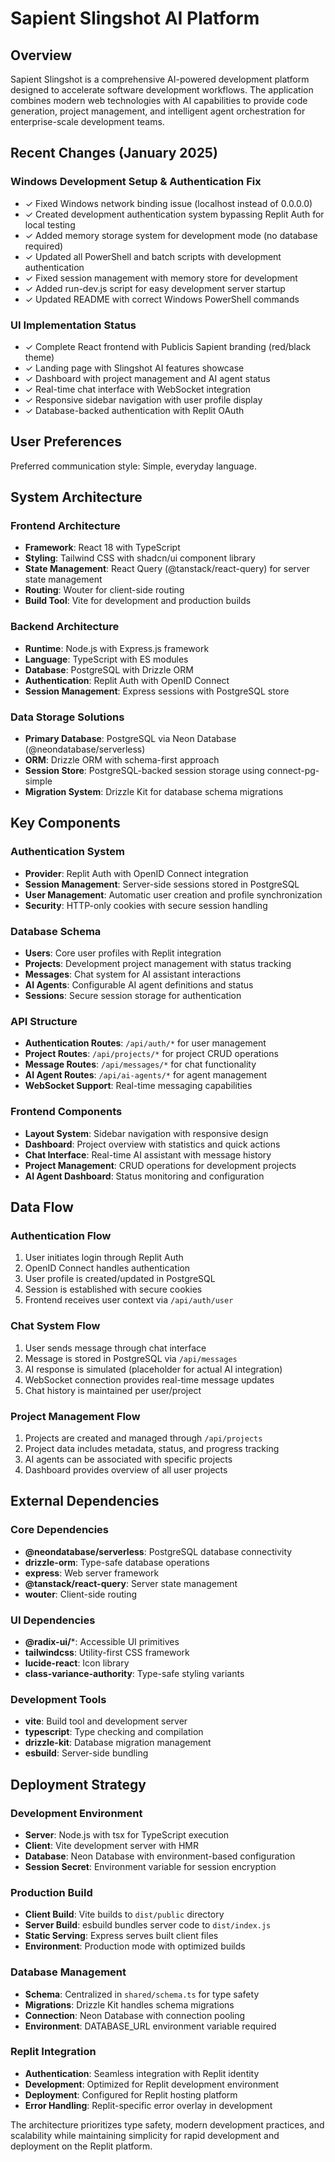 # Sapient Slingshot AI Platform

## Overview

Sapient Slingshot is a comprehensive AI-powered development platform designed to accelerate software development workflows. The application combines modern web technologies with AI capabilities to provide code generation, project management, and intelligent agent orchestration for enterprise-scale development teams.

## Recent Changes (January 2025)

### Windows Development Setup & Authentication Fix
- ✓ Fixed Windows network binding issue (localhost instead of 0.0.0.0)
- ✓ Created development authentication system bypassing Replit Auth for local testing
- ✓ Added memory storage system for development mode (no database required)
- ✓ Updated all PowerShell and batch scripts with development authentication
- ✓ Fixed session management with memory store for development
- ✓ Added run-dev.js script for easy development server startup
- ✓ Updated README with correct Windows PowerShell commands

### UI Implementation Status
- ✓ Complete React frontend with Publicis Sapient branding (red/black theme)
- ✓ Landing page with Slingshot AI features showcase
- ✓ Dashboard with project management and AI agent status
- ✓ Real-time chat interface with WebSocket integration
- ✓ Responsive sidebar navigation with user profile display
- ✓ Database-backed authentication with Replit OAuth

## User Preferences

Preferred communication style: Simple, everyday language.

## System Architecture

### Frontend Architecture
- **Framework**: React 18 with TypeScript
- **Styling**: Tailwind CSS with shadcn/ui component library
- **State Management**: React Query (@tanstack/react-query) for server state management
- **Routing**: Wouter for client-side routing
- **Build Tool**: Vite for development and production builds

### Backend Architecture
- **Runtime**: Node.js with Express.js framework
- **Language**: TypeScript with ES modules
- **Database**: PostgreSQL with Drizzle ORM
- **Authentication**: Replit Auth with OpenID Connect
- **Session Management**: Express sessions with PostgreSQL store

### Data Storage Solutions
- **Primary Database**: PostgreSQL via Neon Database (@neondatabase/serverless)
- **ORM**: Drizzle ORM with schema-first approach
- **Session Store**: PostgreSQL-backed session storage using connect-pg-simple
- **Migration System**: Drizzle Kit for database schema migrations

## Key Components

### Authentication System
- **Provider**: Replit Auth with OpenID Connect integration
- **Session Management**: Server-side sessions stored in PostgreSQL
- **User Management**: Automatic user creation and profile synchronization
- **Security**: HTTP-only cookies with secure session handling

### Database Schema
- **Users**: Core user profiles with Replit integration
- **Projects**: Development project management with status tracking
- **Messages**: Chat system for AI assistant interactions
- **AI Agents**: Configurable AI agent definitions and status
- **Sessions**: Secure session storage for authentication

### API Structure
- **Authentication Routes**: `/api/auth/*` for user management
- **Project Routes**: `/api/projects/*` for project CRUD operations
- **Message Routes**: `/api/messages/*` for chat functionality
- **AI Agent Routes**: `/api/ai-agents/*` for agent management
- **WebSocket Support**: Real-time messaging capabilities

### Frontend Components
- **Layout System**: Sidebar navigation with responsive design
- **Dashboard**: Project overview with statistics and quick actions
- **Chat Interface**: Real-time AI assistant with message history
- **Project Management**: CRUD operations for development projects
- **AI Agent Dashboard**: Status monitoring and configuration

## Data Flow

### Authentication Flow
1. User initiates login through Replit Auth
2. OpenID Connect handles authentication
3. User profile is created/updated in PostgreSQL
4. Session is established with secure cookies
5. Frontend receives user context via `/api/auth/user`

### Chat System Flow
1. User sends message through chat interface
2. Message is stored in PostgreSQL via `/api/messages`
3. AI response is simulated (placeholder for actual AI integration)
4. WebSocket connection provides real-time message updates
5. Chat history is maintained per user/project

### Project Management Flow
1. Projects are created and managed through `/api/projects`
2. Project data includes metadata, status, and progress tracking
3. AI agents can be associated with specific projects
4. Dashboard provides overview of all user projects

## External Dependencies

### Core Dependencies
- **@neondatabase/serverless**: PostgreSQL database connectivity
- **drizzle-orm**: Type-safe database operations
- **express**: Web server framework
- **@tanstack/react-query**: Server state management
- **wouter**: Client-side routing

### UI Dependencies
- **@radix-ui/***: Accessible UI primitives
- **tailwindcss**: Utility-first CSS framework
- **lucide-react**: Icon library
- **class-variance-authority**: Type-safe styling variants

### Development Tools
- **vite**: Build tool and development server
- **typescript**: Type checking and compilation
- **drizzle-kit**: Database migration management
- **esbuild**: Server-side bundling

## Deployment Strategy

### Development Environment
- **Server**: Node.js with tsx for TypeScript execution
- **Client**: Vite development server with HMR
- **Database**: Neon Database with environment-based configuration
- **Session Secret**: Environment variable for session encryption

### Production Build
- **Client Build**: Vite builds to `dist/public` directory
- **Server Build**: esbuild bundles server code to `dist/index.js`
- **Static Serving**: Express serves built client files
- **Environment**: Production mode with optimized builds

### Database Management
- **Schema**: Centralized in `shared/schema.ts` for type safety
- **Migrations**: Drizzle Kit handles schema migrations
- **Connection**: Neon Database with connection pooling
- **Environment**: DATABASE_URL environment variable required

### Replit Integration
- **Authentication**: Seamless integration with Replit identity
- **Development**: Optimized for Replit development environment
- **Deployment**: Configured for Replit hosting platform
- **Error Handling**: Replit-specific error overlay in development

The architecture prioritizes type safety, modern development practices, and scalability while maintaining simplicity for rapid development and deployment on the Replit platform.